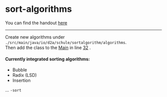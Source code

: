 # sort-algorithms
You can find the handout [here](https://darmiel.github.io/sort-algorithms/)

---

Create new algorithms under `./src/main/java/io/d2a/schule/sortalgorithm/algorithms`.  
Then add the class to the 
[Main](https://github.com/darmiel/sort-algorithms/blob/master/src/main/java/io/d2a/schule/sortalgorithm/SortAlgorithmMain.java) 
in line 
[32](https://github.com/darmiel/sort-algorithms/commit/def6363a3e70ef7ab38b7da637671e157be7b96f#diff-33e8ec83f813d173e7764dfe63135e2bR32)
.

#### Currently integrated sorting algorithms:
* Bubble
* Radix (LSD)
* Insertion

... `-sort`